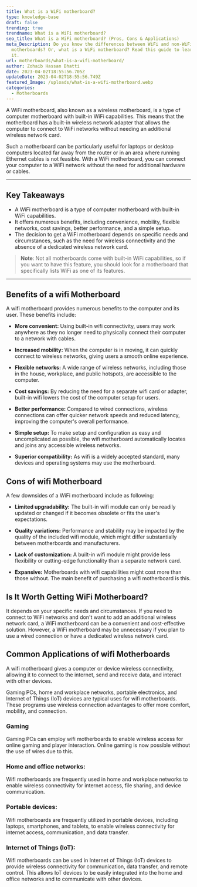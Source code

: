 ```yaml
---
title: What is a WiFi motherboard?
type: knowledge-base
draft: false
trending: true
trendname: What is a WiFi motherboard?
seo_title: What is a WiFi motherboard? (Pros, Cons & Applications)
meta_Description: Do you know the differences between WiFi and non-WiFi
  motherboards? Or, what is a WiFi motherboard? Read this guide to learn about
  it.
url: motherboards/what-is-a-wifi-motherboard/
author: Zohaib Hassan Bhatti
date: 2023-04-02T18:55:56.705Z
updateDate: 2023-04-02T18:55:56.749Z
featured_Image: /uploads/what-is-a-wifi-motherboard.webp
categories:
  - Motherboards
---
```

A WiFi motherboard, also known as a wireless motherboard, is a type of computer motherboard with built-in WiFi capabilities. This means that the motherboard has a built-in wireless network adapter that allows the computer to connect to WiFi networks without needing an additional wireless network card.

Such a motherboard can be particularly useful for laptops or desktop computers located far away from the router or in an area where running Ethernet cables is not feasible. With a WiFi motherboard, you can connect your computer to a WiFi network without the need for additional hardware or cables.

- - -

## Key Takeaways

* A WiFi motherboard is a type of computer motherboard with built-in WiFi capabilities.
* It offers numerous benefits, including convenience, mobility, flexible networks, cost savings, better performance, and a simple setup.
* The decision to get a WiFi motherboard depends on specific needs and circumstances, such as the need for wireless connectivity and the absence of a dedicated wireless network card.

> **Note**: Not all motherboards come with built-in WiFi capabilities, so if you want to have this feature, you should look for a motherboard that specifically lists WiFi as one of its features.

- - -

## Benefits of a wifi Motherboard

A wifi motherboard provides numerous benefits to the computer and its user. These benefits include:

* **More convenient:** Using built-in wifi connectivity, users may work anywhere as they no longer need to physically connect their computer to a network with cables.


* **Increased mobility:** When the computer is in moving, it can quickly connect to wireless networks, giving users a smooth online experience.


* **Flexible networks:** A wide range of wireless networks, including those in the house, workplace, and public hotspots, are accessible to the computer.


* **Cost savings:** By reducing the need for a separate wifi card or adapter, built-in wifi lowers the cost of the computer setup for users.


* **Better performance:** Compared to wired connections, wireless connections can offer quicker network speeds and reduced latency, improving the computer's overall performance.


* **Simple setup:** To make setup and configuration as easy and uncomplicated as possible, the wifi motherboard automatically locates and joins any accessible wireless networks.


* **Superior compatibility:** As wifi is a widely accepted standard, many devices and operating systems may use the motherboard.

## Cons of wifi Motherboard

A few downsides of a WiFi motherboard include as following:

* **Limited upgradability:** The built-in wifi module can only be readily updated or changed if it becomes obsolete or fits the user's expectations.


* **Quality variations:** Performance and stability may be impacted by the quality of the included wifi module, which might differ substantially between motherboards and manufacturers.


* **Lack of customization:** A built-in wifi module might provide less flexibility or cutting-edge functionality than a separate network card.


* **Expansive:** Motherboards with wifi capabilities might cost more than those without. The main benefit of purchasing a wifi motherboard is this.

## Is It Worth Getting WiFi Motherboard?

It depends on your specific needs and circumstances. If you need to connect to WiFi networks and don't want to add an additional wireless network card, a WiFi motherboard can be a convenient and cost-effective solution. However, a WiFi motherboard may be unnecessary if you plan to use a wired connection or have a dedicated wireless network card.

## Common Applications of wifi Motherboards

A wifi motherboard gives a computer or device wireless connectivity, allowing it to connect to the internet, send and receive data, and interact with other devices.

Gaming PCs, home and workplace networks, portable electronics, and Internet of Things (IoT) devices are typical uses for wifi motherboards. These programs use wireless connection advantages to offer more comfort, mobility, and connection.

### Gaming

Gaming PCs can employ wifi motherboards to enable wireless access for online gaming and player interaction. Online gaming is now possible without the use of wires due to this. 

### Home and office networks: 

Wifi motherboards are frequently used in home and workplace networks to enable wireless connectivity for internet access, file sharing, and device communication.

### Portable devices:

Wifi motherboards are frequently utilized in portable devices, including laptops, smartphones, and tablets, to enable wireless connectivity for internet access, communication, and data transfer.

### Internet of Things (IoT):

Wifi motherboards can be used in Internet of Things (IoT) devices to provide wireless connectivity for communication, data transfer, and remote control. This allows IoT devices to be easily integrated into the home and office networks and to communicate with other devices.